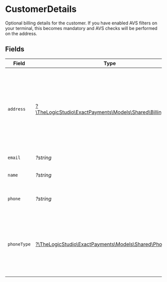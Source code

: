 # CustomerDetails

Optional billing details for the customer. If you have enabled AVS filters on your terminal, this becomes mandatory and AVS checks will be performed on the address.


## Fields

| Field                                                                                                        | Type                                                                                                         | Required                                                                                                     | Description                                                                                                  | Example                                                                                                      |
| ------------------------------------------------------------------------------------------------------------ | ------------------------------------------------------------------------------------------------------------ | ------------------------------------------------------------------------------------------------------------ | ------------------------------------------------------------------------------------------------------------ | ------------------------------------------------------------------------------------------------------------ |
| `address`                                                                                                    | [?\TheLogicStudio\ExactPayments\Models\Shared\BillingAddress](../../Models/Shared/BillingAddress.md)         | :heavy_minus_sign:                                                                                           | The customer's billing address. Will be used for AVS checks so postal/zip code is the minimum data required. |                                                                                                              |
| `email`                                                                                                      | *?string*                                                                                                    | :heavy_minus_sign:                                                                                           | Email of the customer.                                                                                       | john@acmecorp.com                                                                                            |
| `name`                                                                                                       | *?string*                                                                                                    | :heavy_minus_sign:                                                                                           | Name of the customer.                                                                                        | John Doe                                                                                                     |
| `phone`                                                                                                      | *?string*                                                                                                    | :heavy_minus_sign:                                                                                           | Phone number of the customer.                                                                                | 5551234567                                                                                                   |
| `phoneType`                                                                                                  | [?\TheLogicStudio\ExactPayments\Models\Shared\PhoneType](../../Models/Shared/PhoneType.md)                   | :heavy_minus_sign:                                                                                           | H = Home, W = Work, D = Day, N = Night. Phone type is required when a phone number is supplied.              |                                                                                                              |